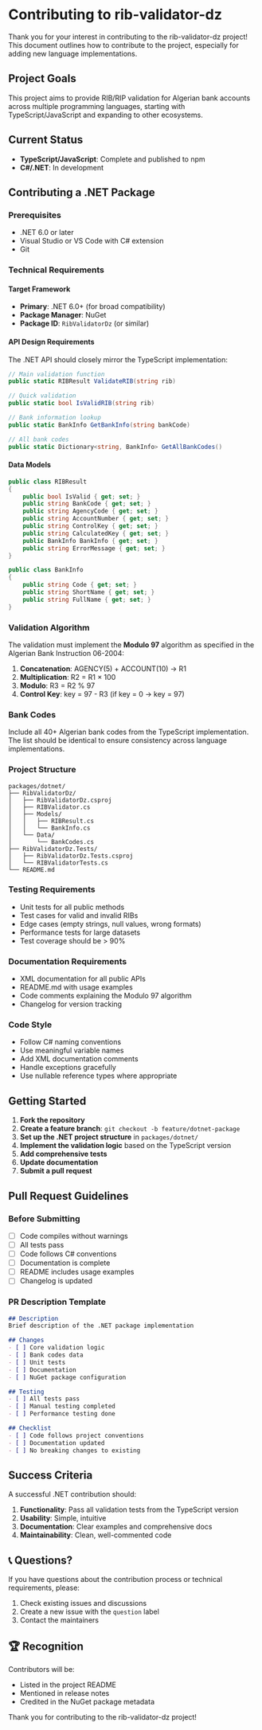 # Contributing to rib-validator-dz

Thank you for your interest in contributing to the rib-validator-dz project! This document outlines how to contribute to the project, especially for adding new language implementations.

## Project Goals

This project aims to provide RIB/RIP validation for Algerian bank accounts across multiple programming languages, starting with TypeScript/JavaScript and expanding to other ecosystems.

## Current Status

- **TypeScript/JavaScript**: Complete and published to npm
- **C#/.NET**: In development

## Contributing a .NET Package

### Prerequisites

- .NET 6.0 or later
- Visual Studio or VS Code with C# extension
- Git

### Technical Requirements

#### Target Framework
- **Primary**: .NET 6.0+ (for broad compatibility)
- **Package Manager**: NuGet
- **Package ID**: `RibValidatorDz` (or similar)

#### API Design Requirements

The .NET API should closely mirror the TypeScript implementation:

```csharp
// Main validation function
public static RIBResult ValidateRIB(string rib)

// Quick validation
public static bool IsValidRIB(string rib)

// Bank information lookup
public static BankInfo GetBankInfo(string bankCode)

// All bank codes
public static Dictionary<string, BankInfo> GetAllBankCodes()
```

#### Data Models

```csharp
public class RIBResult
{
    public bool IsValid { get; set; }
    public string BankCode { get; set; }
    public string AgencyCode { get; set; }
    public string AccountNumber { get; set; }
    public string ControlKey { get; set; }
    public string CalculatedKey { get; set; }
    public BankInfo BankInfo { get; set; }
    public string ErrorMessage { get; set; }
}

public class BankInfo
{
    public string Code { get; set; }
    public string ShortName { get; set; }
    public string FullName { get; set; }
}
```

### Validation Algorithm

The validation must implement the **Modulo 97** algorithm as specified in the Algerian Bank Instruction 06-2004:

1. **Concatenation**: AGENCY(5) + ACCOUNT(10) → R1
2. **Multiplication**: R2 = R1 × 100
3. **Modulo**: R3 = R2 % 97
4. **Control Key**: key = 97 - R3 (if key = 0 → key = 97)

### Bank Codes

Include all 40+ Algerian bank codes from the TypeScript implementation. The list should be identical to ensure consistency across language implementations.

### Project Structure

```
packages/dotnet/
├── RibValidatorDz/
│   ├── RibValidatorDz.csproj
│   ├── RIBValidator.cs
│   ├── Models/
│   │   ├── RIBResult.cs
│   │   └── BankInfo.cs
│   └── Data/
│       └── BankCodes.cs
├── RibValidatorDz.Tests/
│   ├── RibValidatorDz.Tests.csproj
│   └── RIBValidatorTests.cs
└── README.md
```

### Testing Requirements

- Unit tests for all public methods
- Test cases for valid and invalid RIBs
- Edge cases (empty strings, null values, wrong formats)
- Performance tests for large datasets
- Test coverage should be > 90%

### Documentation Requirements

- XML documentation for all public APIs
- README.md with usage examples
- Code comments explaining the Modulo 97 algorithm
- Changelog for version tracking

### Code Style

- Follow C# naming conventions
- Use meaningful variable names
- Add XML documentation comments
- Handle exceptions gracefully
- Use nullable reference types where appropriate

## Getting Started

1. **Fork the repository**
2. **Create a feature branch**: `git checkout -b feature/dotnet-package`
3. **Set up the .NET project structure** in `packages/dotnet/`
4. **Implement the validation logic** based on the TypeScript version
5. **Add comprehensive tests**
6. **Update documentation**
7. **Submit a pull request**

## Pull Request Guidelines

### Before Submitting

- [ ] Code compiles without warnings
- [ ] All tests pass
- [ ] Code follows C# conventions
- [ ] Documentation is complete
- [ ] README includes usage examples
- [ ] Changelog is updated

### PR Description Template

```markdown
## Description
Brief description of the .NET package implementation

## Changes
- [ ] Core validation logic
- [ ] Bank codes data
- [ ] Unit tests
- [ ] Documentation
- [ ] NuGet package configuration

## Testing
- [ ] All tests pass
- [ ] Manual testing completed
- [ ] Performance testing done

## Checklist
- [ ] Code follows project conventions
- [ ] Documentation updated
- [ ] No breaking changes to existing
```

## Success Criteria

A successful .NET contribution should:

1. **Functionality**: Pass all validation tests from the TypeScript version
2. **Usability**: Simple, intuitive
3. **Documentation**: Clear examples and comprehensive docs
4. **Maintainability**: Clean, well-commented code

## 📞 Questions?

If you have questions about the contribution process or technical requirements, please:

1. Check existing issues and discussions
2. Create a new issue with the `question` label
3. Contact the maintainers

## 🏆 Recognition

Contributors will be:
- Listed in the project README
- Mentioned in release notes
- Credited in the NuGet package metadata

Thank you for contributing to the rib-validator-dz project!
